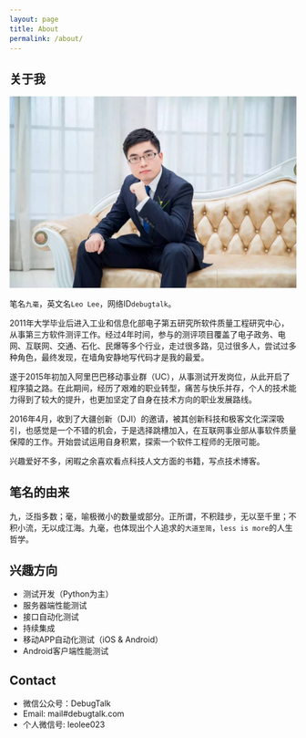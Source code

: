 ```yaml
---
layout: page
title: About
permalink: /about/
---
```


## 关于我

![](/images/myPhoto.jpg)

笔名`九毫`，英文名`Leo Lee`，网络ID`debugtalk`。

2011年大学毕业后进入工业和信息化部电子第五研究所软件质量工程研究中心，从事第三方软件测评工作。经过4年时间，参与的测评项目覆盖了电子政务、电网、互联网、交通、石化、民爆等多个行业，走过很多路，见过很多人，尝试过多种角色，最终发现，在墙角安静地写代码才是我的最爱。

遂于2015年初加入阿里巴巴移动事业群（UC），从事测试开发岗位，从此开启了程序猿之路。在此期间，经历了艰难的职业转型，痛苦与快乐并存，个人的技术能力得到了较大的提升，也更加坚定了自身在技术方向的职业发展路线。

2016年4月，收到了大疆创新（DJI）的邀请，被其创新科技和极客文化深深吸引，也感觉是一个不错的机会，于是选择跳槽加入，在互联网事业部从事软件质量保障的工作。开始尝试运用自身积累，探索一个软件工程师的无限可能。

兴趣爱好不多，闲暇之余喜欢看点科技人文方面的书籍，写点技术博客。

## 笔名的由来

九，泛指多数；毫，喻极微小的数量或部分。正所谓，不积跬步，无以至千里；不积小流，无以成江海。九毫，也体现出个人追求的`大道至简`，`less is more`的人生哲学。

## 兴趣方向

- 测试开发（Python为主）
- 服务器端性能测试
- 接口自动化测试
- 持续集成
- 移动APP自动化测试（iOS & Android）
- Android客户端性能测试

## Contact

- 微信公众号：DebugTalk
- Email: mail#debugtalk.com
- 个人微信号: leolee023
